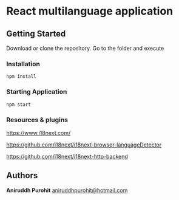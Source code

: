 # React multilanguage application

## Getting Started

Download or clone the repository. Go to the folder and execute

### Installation

```
npm install
```

### Starting Application

```
npm start
```

### Resources & plugins

https://www.i18next.com/

https://github.com/i18next/i18next-browser-languageDetector

https://github.com/i18next/i18next-http-backend

## Authors

**Aniruddh Purohit** aniruddhpurohit@hotmail.com
